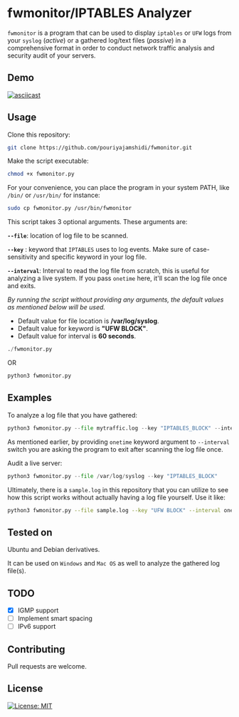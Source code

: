# fwmonitor/IPTABLES Analyzer

`fwmonitor` is a program that can be used to display ```iptables``` or ```UFW``` logs from your ```syslog``` (*active*) or a gathered log/text files (*passive*) in a comprehensive format in order to conduct network traffic analysis and security audit of your servers.

## Demo

[![asciicast](https://asciinema.org/a/394593.svg)](https://asciinema.org/a/394593)

## Usage

Clone this repository:

```bash
git clone https://github.com/pouriyajamshidi/fwmonitor.git
```

Make the script executable:

```bash
chmod +x fwmonitor.py
```

For your convenience, you can place the program in your system PATH, like ```/bin/``` or ```/usr/bin/``` for instance:

```bash
sudo cp fwmonitor.py /usr/bin/fwmonitor
```

This script takes 3 optional arguments. These arguments are:

**```--file```**: location of log file to be scanned.

**```--key```** : keyword that ```IPTABLES``` uses to log events. Make sure of case-sensitivity and specific keyword in your log file.

**```--interval```**: Interval to read the log file from scratch, this is useful for analyzing a live system. If you pass ```onetime``` here, it'll scan the log file once and exits.

*By running the script without providing any arguments, the default values as mentioned below will be used.*

* Default value for file location is **/var/log/syslog**.
* Default value for keyword is **"UFW BLOCK"**.
* Default value for interval is **60 seconds**.

```python
./fwmonitor.py
```

OR

```python
python3 fwmonitor.py
```

## Examples

To analyze a log file that you have gathered:

```python
python3 fwmonitor.py --file mytraffic.log --key "IPTABLES_BLOCK" --interval onetime
```

As mentioned earlier, by providing ```onetime``` keyword argument to ```--interval``` switch you are asking the program to exit after scanning the log file once.

Audit a live server:

```python
python3 fwmonitor.py --file /var/log/syslog --key "IPTABLES_BLOCK"
```

Ultimately, there is a `sample.log` in this repository that you can utilize to see how this script works without actually having a log file yourself. Use it like:

```bash
python3 fwmonitor.py --file sample.log --key "UFW BLOCK" --interval onetime
```

## Tested on

Ubuntu and Debian derivatives.

It can be used on ```Windows``` and ```Mac OS``` as well to analyze the gathered log file(s).

## TODO

- [x] IGMP support
- [ ] Implement smart spacing
- [ ] IPv6 support

## Contributing

Pull requests are welcome.

## License

[![License: MIT](https://img.shields.io/badge/License-MIT-yellow.svg)](https://opensource.org/licenses/MIT)
